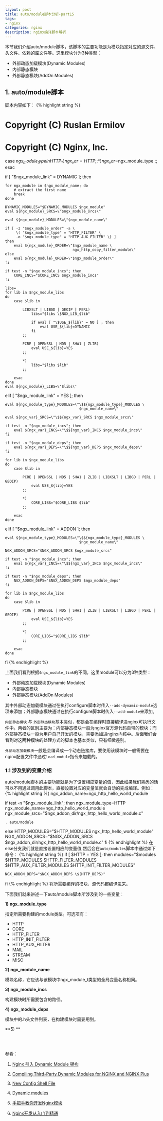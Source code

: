 ```yaml
---
layout: post
title: auto/module脚本分析-part15
tags:
- nginx
categories: nginx
description: nginx编译脚本解析
---
```


本节我们介绍auto/module脚本，该脚本的主要功能是为模块指定对应的源文件、头文件、依赖的库文件等。这里模块分为3种类型：


<!-- more -->

* 外部动态加载模块(Dynamic Modules)
* 内部静态模块
* 外部静态模块(AddOn Modules)


## 1. auto/module脚本
脚本内容如下：
{% highlight string %}

# Copyright (C) Ruslan Ermilov
# Copyright (C) Nginx, Inc.


case $ngx_module_type in
    HTTP_*) ngx_var=HTTP ;;
    *)      ngx_var=$ngx_module_type ;;
esac


if [ "$ngx_module_link" = DYNAMIC ]; then

    for ngx_module in $ngx_module_name; do
        # extract the first name
        break
    done

    DYNAMIC_MODULES="$DYNAMIC_MODULES $ngx_module"
    eval ${ngx_module}_SRCS=\"$ngx_module_srcs\"

    eval ${ngx_module}_MODULES=\"$ngx_module_name\"

    if [ -z "$ngx_module_order" -a \
         \( "$ngx_module_type" = "HTTP_FILTER" \
         -o "$ngx_module_type" = "HTTP_AUX_FILTER" \) ]
    then
        eval ${ngx_module}_ORDER=\"$ngx_module_name \
                                   ngx_http_copy_filter_module\"
    else
        eval ${ngx_module}_ORDER=\"$ngx_module_order\"
    fi

    if test -n "$ngx_module_incs"; then
        CORE_INCS="$CORE_INCS $ngx_module_incs"
    fi

    libs=
    for lib in $ngx_module_libs
    do
        case $lib in

            LIBXSLT | LIBGD | GEOIP | PERL)
                libs="$libs \$NGX_LIB_$lib"

                if eval [ "\$USE_${lib}" = NO ] ; then
                    eval USE_${lib}=DYNAMIC
                fi
            ;;

            PCRE | OPENSSL | MD5 | SHA1 | ZLIB)
                eval USE_${lib}=YES
            ;;

            *)
                libs="$libs $lib"
            ;;

        esac
    done
    eval ${ngx_module}_LIBS=\'$libs\'

elif [ "$ngx_module_link" = YES ]; then

    eval ${ngx_module_type}_MODULES=\"\$${ngx_module_type}_MODULES \
                                      $ngx_module_name\"

    eval ${ngx_var}_SRCS=\"\$${ngx_var}_SRCS $ngx_module_srcs\"

    if test -n "$ngx_module_incs"; then
        eval ${ngx_var}_INCS=\"\$${ngx_var}_INCS $ngx_module_incs\"
    fi

    if test -n "$ngx_module_deps"; then
        eval ${ngx_var}_DEPS=\"\$${ngx_var}_DEPS $ngx_module_deps\"
    fi

    for lib in $ngx_module_libs
    do
        case $lib in

            PCRE | OPENSSL | MD5 | SHA1 | ZLIB | LIBXSLT | LIBGD | PERL | GEOIP)
                eval USE_${lib}=YES
            ;;

            *)
                CORE_LIBS="$CORE_LIBS $lib"
            ;;

        esac
    done

elif [ "$ngx_module_link" = ADDON ]; then

    eval ${ngx_module_type}_MODULES=\"\$${ngx_module_type}_MODULES \
                                      $ngx_module_name\"

    NGX_ADDON_SRCS="$NGX_ADDON_SRCS $ngx_module_srcs"

    if test -n "$ngx_module_incs"; then
        eval ${ngx_var}_INCS=\"\$${ngx_var}_INCS $ngx_module_incs\"
    fi

    if test -n "$ngx_module_deps"; then
        NGX_ADDON_DEPS="$NGX_ADDON_DEPS $ngx_module_deps"
    fi

    for lib in $ngx_module_libs
    do
        case $lib in

            PCRE | OPENSSL | MD5 | SHA1 | ZLIB | LIBXSLT | LIBGD | PERL | GEOIP)
                eval USE_${lib}=YES
            ;;

            *)
                CORE_LIBS="$CORE_LIBS $lib"
            ;;

        esac
    done
fi
{% endhighlight %}

上面我们看到根据```$ngx_module_link```的不同，这里module可以分为3种类型：

* 外部动态加载模块(Dynamic Modules)
* 内部静态模块
* 外部静态模块(AddOn Modules)

其中外部动态加载模块通过在执行configure脚本时传入```--add-dynamic-module```选项来添加；外部静态模块通过在执行configure脚本时传入```--add-module```来添加。

```内部静态模块``` 与 ```外部静态模块```基本类似，都是会在编译时直接编译进nginx可执行文件中。两者的区别主要为：内部静态模块一般为nginx官方源代码自带的模块；而外部静态模块一般为用户自己开发的模块，需要添加进nginx内核中。后面我们会看到对这两种模块的处理方式的脚本也基本类似，只有细微差别。

```外部动态加载模块```一般是会编译成一个动态链接库，要使用该模块时一般需要在nginx配置文件中通过```load_module```指令来加载的。




### 1.1 涉及到的变量介绍

auto/module脚本的主要功能就是为了设置相应变量的值，因此如果我们熟悉的话可以不用通过调用此脚本，直接设置对应的变量值就会自动的完成编译。例如：
{% highlight string %}
ngx_addon_name=ngx_http_hello_world_module

if test -n "$ngx_module_link"; then
    ngx_module_type=HTTP
    ngx_module_name=ngx_http_hello_world_module
    ngx_module_srcs="$ngx_addon_dir/ngx_http_hello_world_module.c"

    . auto/module
else
    HTTP_MODULES="$HTTP_MODULES ngx_http_hello_world_module"
    NGX_ADDON_SRCS="$NGX_ADDON_SRCS $ngx_addon_dir/ngx_http_hello_world_module.c"
fi
{% endhighlight %}
在else分支我们就是直接设置相应的变量值,然后会在```auto/modules```脚本中通过如下命令：
{% highlight string %}
if [ $HTTP = YES ]; then
    modules="$modules $HTTP_MODULES $HTTP_FILTER_MODULES \
             $HTTP_AUX_FILTER_MODULES $HTTP_INIT_FILTER_MODULES"

    NGX_ADDON_DEPS="$NGX_ADDON_DEPS \$(HTTP_DEPS)"
fi
{% endhighlight %}
将所需要编译的模块、源代码都编译进来。


下面我们就来讲述一下auto/module脚本所涉及到的一些变量：

**1) ngx_module_type**

指定所需要构建的module类型。可选项有：

* HTTP
* CORE
* HTTP_FILTER
* HTTP_INIT_FILTER
* HTTP_AUX_FILTER
* MAIL
* STREAM 
* MISC

**2) ngx_module_name**

模块名称，它应该与该模块中ngx_module_t类型的全局变量名称相同。


**3) ngx_module_incs**

构建模块时所需要包含的路径。

**4) ngx_module_deps**

模块中的.h头文件列表，在构建模块时需要用到。

**5) **





<br />
<br />

参看：

1. [Nginx 引入 Dynamic Module 架构](http://www.linuxidc.com/Linux/2016-02/128241.htm)

2. [Compiling Third-Party Dynamic Modules for NGINX and NGINX Plus](https://www.nginx.com/blog/compiling-dynamic-modules-nginx-plus/)

3. [New Config Shell File](https://www.nginx.com/resources/wiki/extending/new_config/)

4. [Dynamic modules](http://mailman.nginx.org/pipermail/nginx-devel/2016-February/007852.html)

5. [手把手教你开发Nginx模块](http://www.cnblogs.com/zolo/p/5857806.html)

6. [Nginx开发从入门到精通](http://tengine.taobao.org/book/chapter_02.html#nginx)

<br />
<br />
<br />

